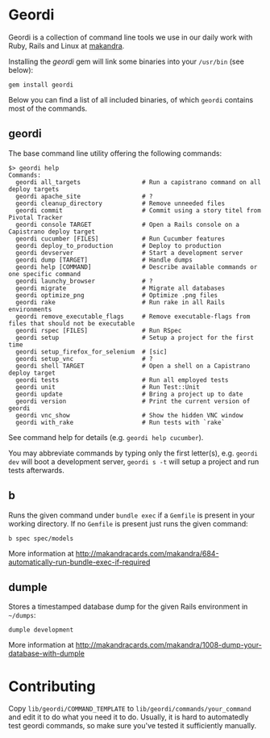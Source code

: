 Geordi
======

Geordi is a collection of command line tools we use in our daily work with
Ruby, Rails and Linux at [makandra](http://makandra.com/).

Installing the *geordi* gem will link some binaries into your `/usr/bin` (see
below):

    gem install geordi

Below you can find a list of all included binaries, of which `geordi` contains
most of the commands.


geordi
------

The base command line utility offering the following commands:

```
$> geordi help
Commands:
  geordi all_targets                 # Run a capistrano command on all deploy targets
  geordi apache_site                 # ?
  geordi cleanup_directory           # Remove unneeded files
  geordi commit                      # Commit using a story titel from Pivotal Tracker
  geordi console TARGET              # Open a Rails console on a Capistrano deploy target
  geordi cucumber [FILES]            # Run Cucumber features
  geordi deploy_to_production        # Deploy to production
  geordi devserver                   # Start a development server
  geordi dump [TARGET]               # Handle dumps
  geordi help [COMMAND]              # Describe available commands or one specific command
  geordi launchy_browser             # ?
  geordi migrate                     # Migrate all databases
  geordi optimize_png                # Optimize .png files
  geordi rake                        # Run rake in all Rails environments
  geordi remove_executable_flags     # Remove executable-flags from files that should not be executable
  geordi rspec [FILES]               # Run RSpec
  geordi setup                       # Setup a project for the first time
  geordi setup_firefox_for_selenium  # [sic]
  geordi setup_vnc                   # ?
  geordi shell TARGET                # Open a shell on a Capistrano deploy target
  geordi tests                       # Run all employed tests
  geordi unit                        # Run Test::Unit
  geordi update                      # Bring a project up to date
  geordi version                     # Print the current version of geordi
  geordi vnc_show                    # Show the hidden VNC window
  geordi with_rake                   # Run tests with `rake`
```

See command help for details (e.g. `geordi help cucumber`).

You may abbreviate commands by typing only the first letter(s), e.g. `geordi
dev` will boot a development server, `geordi s -t` will setup a project and run
tests afterwards.

b
---

Runs the given command under `bundle exec` if a `Gemfile` is present in your
working directory. If no `Gemfile` is present just runs the given command:

    b spec spec/models

More information at http://makandracards.com/makandra/684-automatically-run-bundle-exec-if-required


dumple
------

Stores a timestamped database dump for the given Rails environment in `~/dumps`:

    dumple development

More information at http://makandracards.com/makandra/1008-dump-your-database-with-dumple


Contributing
============

Copy `lib/geordi/COMMAND_TEMPLATE` to `lib/geordi/commands/your_command` and edit it to
do what you need it to do. Usually, it is hard to automatedly test geordi
commands, so make sure you've tested it sufficiently manually.
